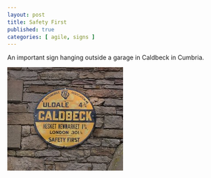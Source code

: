 ```yaml
---
layout: post
title: Safety First
published: true
categories: [ agile, signs ]
---
```


An important sign hanging outside a garage in Caldbeck in Cumbria.

![sign](/img/posts/safety-first/safety-first.jpg)

